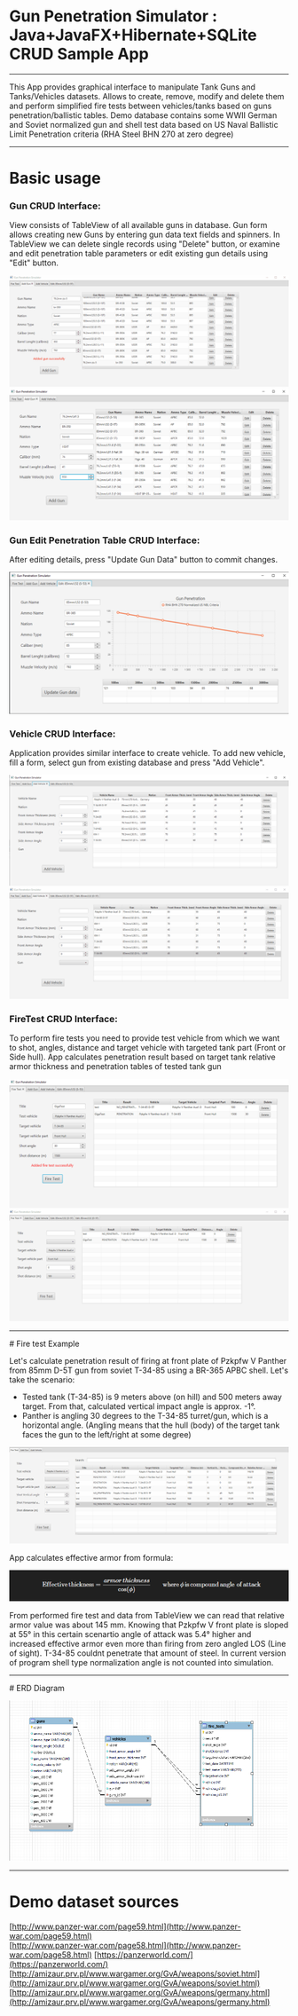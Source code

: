 #  Gun Penetration Simulator : Java+JavaFX+Hibernate+SQLite CRUD Sample App

<hr>

This App provides graphical interface to manipulate Tank Guns and Tanks/Vehicles datasets. Allows to create, remove, modify and delete them and perform simplified fire tests between vehicles/tanks based on guns penetration/ballistic tables. Demo database contains some WWII German and Soviet normalized gun and shell test data based on US Naval Ballistic Limit Penetration criteria (RHA Steel BHN 270 at zero degree)

<hr>

# Basic usage
 
### Gun CRUD Interface:

View consists of TableView of all available guns in database. Gun form allows creating new Guns by entering gun data text fields and spinners. In TableView we can delete single records using "Delete" button, or examine and edit penetration table parameters or edit existing gun details using "Edit" button.

![](./readme/1.gif) 
![](./readme/1.png)

### Gun Edit Penetration Table CRUD Interface:

After editing details, press "Update Gun Data" button to commit changes.

![](./readme/2.png)


 
 ### Vehicle CRUD Interface:

 Application provides similar interface to create vehicle. To add new vehicle, fill a form, select gun from existing database and press "Add Vehicle".
 
 ![](./readme/3.png)
 ![](./readme/2.gif)

 ### FireTest CRUD Interface:

To perform fire tests you need to provide test vehicle from which we want to shot, angles, distance and target vehicle with targeted tank part (Front or Side hull). App calculates penetration result based on target tank relative armor thickness and penetration tables of tested tank gun

 ![](./readme/4.png)
 ![](./readme/3.gif)

<hr>
# Fire test Example

Let's calculate penetration result of firing at front plate of Pzkpfw V Panther from 85mm 
D-5T gun from soviet T-34-85 using a BR-365 APBC shell. Let's take the scenario: 
<ul>
<li>Tested tank (T-34-85) is 9 meters above (on hill) and 500 meters away target. From that, calculated vertical impact angle is approx. -1°.
</li>
<li>Panther is angling 30 degrees to the T-34-85 turret/gun, which is a horizontal angle. (Angling means that the hull (body) of the target tank faces the gun to the left/right at some degree)
</li>


</ul>


![](./readme/example1.gif)

App calculates effective armor from formula:


![](./readme/formula.png)


From performed fire test and data from TableView we can read that relative armor value was about 145 mm. Knowing that Pzkpfw V front plate is sloped at 55° in this certain scenartio angle of attack was 5.4° higher and increased effective armor even more than firing from zero angled LOS (Line of sight). T-34-85 couldnt penetrate that amount of steel.
In current version of program shell type normalization angle is not counted into simulation.



<hr>
# ERD Diagram

![](./readme/erd.png)
<hr>

# Demo dataset sources
[http://www.panzer-war.com/page59.html](http://www.panzer-war.com/page59.html)  
[http://www.panzer-war.com/page58.html](http://www.panzer-war.com/page58.html)
[https://panzerworld.com/](https://panzerworld.com/)  
[http://amizaur.prv.pl/www.wargamer.org/GvA/weapons/soviet.html](http://amizaur.prv.pl/www.wargamer.org/GvA/weapons/soviet.html)  
[http://amizaur.prv.pl/www.wargamer.org/GvA/weapons/germany.html](http://amizaur.prv.pl/www.wargamer.org/GvA/weapons/germany.html)

